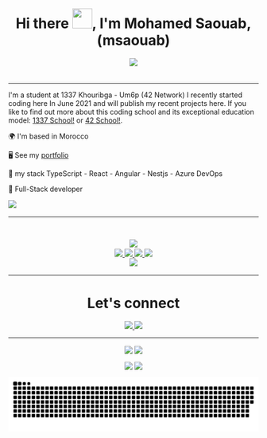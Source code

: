 <h1 align="center">
	Hi there <img src="https://user-images.githubusercontent.com/49567393/149633910-977f6211-103e-4220-b74d-8bf8cd9a896f.gif" width="40" height="40">, I'm Mohamed Saouab, (msaouab)</h1>

 <p align="center">
	<img src="https://user-images.githubusercontent.com/49567393/132992023-9715d770-4225-497a-9eea-041e3d037186.gif" /><br><br>
</p>

---

<p align="start">
	I'm a student at 1337 Khouribga - Um6p (42 Network) I recently started coding here In June 2021 and will publish my recent projects here. If you 
	like to find out more about this coding school and its exceptional education model: <a href="https://1337.ma/en/" target="_blank">1337 School!</a> or <a href="https://42.fr/en/homepage/" target="_blank">42 School!</a>.

</p>
<p align="start">🌍  I'm based in Morocco</p>
<p align="start">🖥️  See my <a href="https://msaouab.netlify.app/" target="_blank" >portfolio</a></p>
<p align="start">🧠  my stack TypeScript - React - Angular - Nestjs - Azure DevOps</p>
<p align="start">🤝  Full-Stack developer</p>

<a href="https://github.com/msaouab?tab=repositories" target="_blank">
	<img src="https://badge.mediaplus.ma/darkblue/msaouab"/>
</a>

---

</br>

<p align="center" width="100%">
	<a href="https://github.com/msaouab?tab=repositories" target="_blank">
		<img height="205em" src="https://github-profile-summary-cards.vercel.app/api/cards/profile-details?username=msaouab&theme=dark"/>
	</a>
	<br/>
	<a href="https://github.com/msaouab?tab=repositories" target="_blank">
		<img height="210em" src="https://github-profile-summary-cards.vercel.app/api/cards/productive-time?username=msaouab&theme=dark"/>
	</a>
	<a href="https://github.com/msaouab?tab=repositories" target="_blank">
		<img height="210em" src="https://github-profile-summary-cards.vercel.app/api/cards/stats?username=msaouab&theme=dark"/>
	</a>
	<a href="https://github.com/msaouab?tab=repositories" target="_blank">
		<img height="210em" src="https://github-profile-summary-cards.vercel.app/api/cards/most-commit-language?username=msaouab&theme=dark"/>
	</a>
	<a href="https://github.com/msaouab?tab=repositories" target="_blank">
		<img height="210em" src="https://github-profile-summary-cards.vercel.app/api/cards/repos-per-language?username=msaouab&theme=dark"/>
	</a>
	<br/>
	<a href="https://github.com/msaouab?tab=repositories" target="_blank">
		<img height="210em" src="https://github-readme-stats.vercel.app/api/top-langs/?username=msaouab&langs_count=8&layout=compact&theme=dark"/>
	</a>
	<br/>
</p>

---

<h1 align="center">Let's connect</h1>

<p align="center">
	<a href="https://www.linkedin.com/in/msaouab" text-decoration="none">
		<img src="https://img.shields.io/badge/LinkedIn-0077B5?style=for-the-badge&logo=linkedin&logoColor=white"/>
	</a>
	<a href="https://twitter.com/msaouab" text-decoration="none">
		<img src="https://img.shields.io/badge/Twitter-1DA1F2?style=for-the-badge&logo=twitter&logoColor=white"/>
	</a>
</p>

---

<div align="center">
	<p align="center">
		<img align="center" src="https://komarev.com/ghpvc/?username=msaouab&color=blue&style=for-the-badge&label=visitors" />
		<img align="center" src="https://img.shields.io/github/followers/msaouab?color=blue&style=for-the-badge" />
	</p>
	<p align="center">
		<img align="center" src="https://img.shields.io/github/stars/msaouab?color=blue&style=for-the-badge" />
		<img align="center" src="https://komarev.com/ghpvc/?username=msaouab&&color=blue&style=for-the-badge">
	</p>
</div>

<p align="center">
	<img src="https://github.com/msaouab/msaouab/blob/output/github-contribution-grid-snake-dark.svg?palette=github-dark">
</p>
